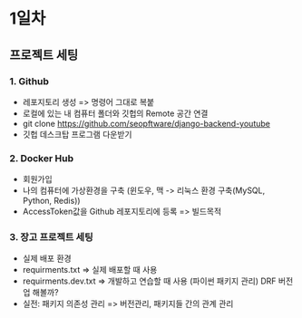 # 1일차

## 프로젝트 세팅

### 1. Github

- 레포지토리 생성 => 명령어 그대로 복붙
- 로컬에 있는 내 컴퓨터 폴더와 깃헙의 Remote 공간 연결
- git clone https://github.com/seopftware/django-backend-youtube
- 깃헙 데스크탑 프로그램 다운받기

### 2. Docker Hub

- 회원가입
- 나의 컴퓨터에 가상환경을 구축 (윈도우, 맥 -> 리눅스 환경 구축(MySQL, Python, Redis))
- AccessToken값을 Github 레포지토리에 등록 => 빌드목적

### 3. 장고 프로젝트 세팅

- 실제 배포 환경
- requirments.txt => 실제 배포할 때 사용
- requirments.dev.txt => 개발하고 연습할 때 사용 (파이썬 패키지 관리) DRF 버전업 해볼까?
- 실전: 패키지 의존성 관리 => 버전관리, 패키지들 간의 관계 관리
